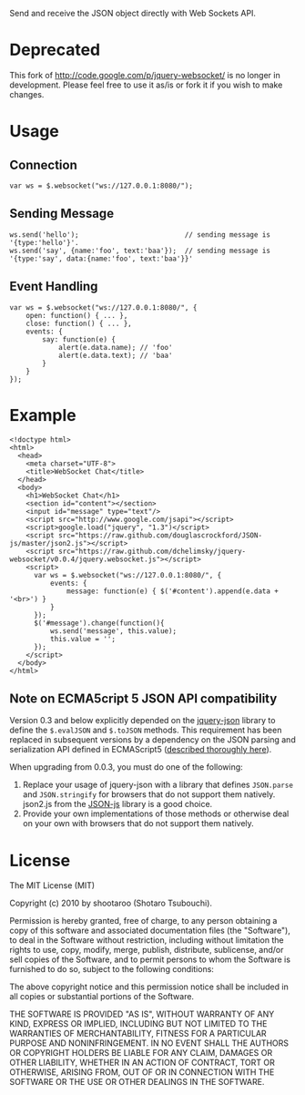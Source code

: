 Send and receive the JSON object directly with Web Sockets API.

# Deprecated

This fork of http://code.google.com/p/jquery-websocket/ is no longer in development. Please
feel free to use it as/is or fork it if you wish to make changes.

# Usage

## Connection

    var ws = $.websocket("ws://127.0.0.1:8080/");

## Sending Message

    ws.send('hello');                          // sending message is '{type:'hello'}'.
    ws.send('say', {name:'foo', text:'baa'});  // sending message is '{type:'say', data:{name:'foo', text:'baa'}}'

## Event Handling

    var ws = $.websocket("ws://127.0.0.1:8080/", {
        open: function() { ... },
        close: function() { ... },
        events: {
            say: function(e) {
                alert(e.data.name); // 'foo'
                alert(e.data.text); // 'baa'
            }
        }
    });

# Example


    <!doctype html>
    <html>
      <head>
        <meta charset="UTF-8">
        <title>WebSocket Chat</title>
      </head>
      <body>
        <h1>WebSocket Chat</h1>
        <section id="content"></section>
        <input id="message" type="text"/>
        <script src="http://www.google.com/jsapi"></script>
        <script>google.load("jquery", "1.3")</script>
        <script src="https://raw.github.com/douglascrockford/JSON-js/master/json2.js"></script>
        <script src="https://raw.github.com/dchelimsky/jquery-websocket/v0.0.4/jquery.websocket.js"></script>
        <script>
          var ws = $.websocket("ws://127.0.0.1:8080/", {
              events: {
                  message: function(e) { $('#content').append(e.data + '<br>') }
              }
          });
          $('#message').change(function(){
              ws.send('message', this.value);
              this.value = '';
          });
        </script>
      </body>
    </html>

## Note on ECMA5cript 5 JSON API compatibility

Version 0.3 and below explicitly depended on the [jquery-json](https://code.google.com/p/jquery-json/) library to define the `$.evalJSON` and `$.toJSON` methods. This requirement has been replaced in subsequent versions by a dependency on the JSON parsing and serialization API defined in ECMAScript5 ([described thoroughly here](http://ejohn.org/blog/ecmascript-5-strict-mode-json-and-more/)).

When upgrading from 0.0.3, you must do one of the following:

1. Replace your usage of jquery-json with a library that defines `JSON.parse` and `JSON.stringify` for browsers that do not support them natively. json2.js from the [JSON-js](https://github.com/douglascrockford/JSON-js) library is a good choice.
2. Provide your own implementations of those methods or otherwise deal on your own with browsers that do not support them natively.

# License

The MIT License (MIT)

Copyright (c) 2010 by shootaroo (Shotaro Tsubouchi).

Permission is hereby granted, free of charge, to any person obtaining a copy of this software and associated documentation files (the "Software"), to deal in the Software without restriction, including without limitation the rights to use, copy, modify, merge, publish, distribute, sublicense, and/or sell copies of the Software, and to permit persons to whom the Software is furnished to do so, subject to the following conditions:

The above copyright notice and this permission notice shall be included in all copies or substantial portions of the Software.

THE SOFTWARE IS PROVIDED "AS IS", WITHOUT WARRANTY OF ANY KIND, EXPRESS OR IMPLIED, INCLUDING BUT NOT LIMITED TO THE WARRANTIES OF MERCHANTABILITY, FITNESS FOR A PARTICULAR PURPOSE AND NONINFRINGEMENT. IN NO EVENT SHALL THE AUTHORS OR COPYRIGHT HOLDERS BE LIABLE FOR ANY CLAIM, DAMAGES OR OTHER LIABILITY, WHETHER IN AN ACTION OF CONTRACT, TORT OR OTHERWISE, ARISING FROM, OUT OF OR IN CONNECTION WITH THE SOFTWARE OR THE USE OR OTHER DEALINGS IN THE SOFTWARE.
